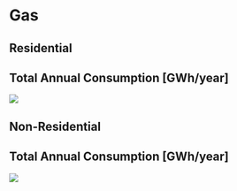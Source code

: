 # Gas

## Residential
## Total Annual Consumption [GWh/year]

<div class='tableauPlaceholder' id='viz1613648433373' style='position: relative'><noscript><a href='#'><img alt=' '
                src='https:&#47;&#47;public.tableau.com&#47;static&#47;images&#47;To&#47;TotalAnnualResidentialGasConsumptionGWhyear&#47;Map&#47;1_rss.png'
                style='border: none' /></a></noscript><object class='tableauViz' style='display:none;'>
        <param name='host_url' value='https%3A%2F%2Fpublic.tableau.com%2F' />
        <param name='embed_code_version' value='3' />
        <param name='site_root' value='' />
        <param name='name' value='TotalAnnualResidentialGasConsumptionGWhyear&#47;Map' />
        <param name='tabs' value='no' />
        <param name='toolbar' value='yes' />
        <param name='static_image'
            value='https:&#47;&#47;public.tableau.com&#47;static&#47;images&#47;To&#47;TotalAnnualResidentialGasConsumptionGWhyear&#47;Map&#47;1.png' />
        <param name='animate_transition' value='yes' />
        <param name='display_static_image' value='yes' />
        <param name='display_spinner' value='yes' />
        <param name='display_overlay' value='yes' />
        <param name='display_count' value='yes' />
        <param name='language' value='en' />
        <param name='filter' value='publish=yes' /></object></div>
<script type='text/javascript'>
    var divElement = document.getElementById('viz1613648433373');
    var vizElement = divElement.getElementsByTagName('object')[0];
    vizElement.style.width = '100%';
    vizElement.style.height = (divElement.offsetWidth * 0.75) + 'px';
    var scriptElement = document.createElement('script');
    scriptElement.src = 'https://public.tableau.com/javascripts/api/viz_v1.js';
    vizElement.parentNode.insertBefore(scriptElement, vizElement);
</script>

## Non-Residential
## Total Annual Consumption [GWh/year]

<div class='tableauPlaceholder' id='viz1613652157001' style='position: relative'><noscript><a
            href='https:&#47;&#47;codema-dev.github.io&#47;dublin-energy-webmaps&#47;'><img alt=' '
                src='https:&#47;&#47;public.tableau.com&#47;static&#47;images&#47;No&#47;Non-ResidentialTotalAnnualGasConsumptionGWhyear&#47;Dashboard&#47;1_rss.png'
                style='border: none' /></a></noscript><object class='tableauViz' style='display:none;'>
        <param name='host_url' value='https%3A%2F%2Fpublic.tableau.com%2F' />
        <param name='embed_code_version' value='3' />
        <param name='site_root' value='' />
        <param name='name' value='Non-ResidentialTotalAnnualGasConsumptionGWhyear&#47;Dashboard' />
        <param name='tabs' value='no' />
        <param name='toolbar' value='yes' />
        <param name='static_image'
            value='https:&#47;&#47;public.tableau.com&#47;static&#47;images&#47;No&#47;Non-ResidentialTotalAnnualGasConsumptionGWhyear&#47;Dashboard&#47;1.png' />
        <param name='animate_transition' value='yes' />
        <param name='display_static_image' value='yes' />
        <param name='display_spinner' value='yes' />
        <param name='display_overlay' value='yes' />
        <param name='display_count' value='yes' />
        <param name='language' value='en' /></object></div>
<script type='text/javascript'>
    var divElement = document.getElementById('viz1613652157001');
    var vizElement = divElement.getElementsByTagName('object')[0];
    if (divElement.offsetWidth > 800) {
        vizElement.style.width = '1000px';
        vizElement.style.height = '827px';
    } else if (divElement.offsetWidth > 500) {
        vizElement.style.width = '1000px';
        vizElement.style.height = '827px';
    } else {
        vizElement.style.width = '100%';
        vizElement.style.height = '727px';
    }
    var scriptElement = document.createElement('script');
    scriptElement.src = 'https://public.tableau.com/javascripts/api/viz_v1.js';
    vizElement.parentNode.insertBefore(scriptElement, vizElement);
</script>